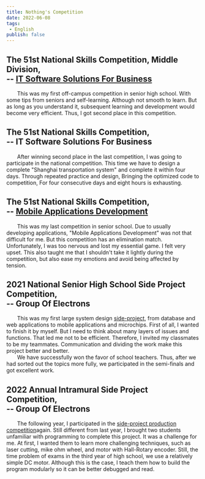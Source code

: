 ```yaml
---
title: Nothing's Competition
date: 2022-06-08
tags: 
 - English
publish: false
---
```

## The 51st National Skills Competition, Middle Division,<br/>-- [IT Software Solutions For Business](https://github.com/TcivsCSE/51A-Data)
&emsp;&emsp;This was my first off-campus competition in senior high school. With some tips from seniors and self-learning. Although not smooth to learn. But as long as you understand it, subsequent learning and development would become very efficient. Thus, I got second place in this competition.

## The 51st National Skills Competition,<br/>-- IT Software Solutions For Business
&emsp;&emsp;After winning second place in the last competition, I was going to participate in the national competition. This time we have to design a complete "Shanghai transportation system" and complete it within four days. Through repeated practice and design, Bringing the optimized code to competition, For four consecutive days and eight hours is exhausting.

## The 51st National Skills Competition,<br/>-- [Mobile Applications Development](https://github.com/I-am-nothing/VA_CARE)
&emsp;&emsp;This was my last competition in senior school. Due to usually developing applications, "Mobile Applications Development" was not that difficult for me. But this competition has an elimination match. Unfortunately, I was too nervous and lost my essential game. I felt very upset. This also taught me that I shouldn't take it lightly during the competition, but also ease my emotions and avoid being affected by tension.

## 2021 National Senior High School Side Project Competition,<br/>-- Group Of Electrons
&emsp;&emsp;This was my first large system design [side-project](https://github.com/I-am-nothing/Security_Smart_Home), from database and web applications to mobile applications and microchips. First of all, I wanted to finish it by myself. But I need to think about many layers of issues and functions. That led me not to be efficient. Therefore, I invited my classmates to be my teammates. Communication and dividing the work make this project better and better.<br/>
&emsp;&emsp;We have successfully won the favor of school teachers. Thus, after we had sorted out the topics more fully, we participated in the semi-finals and got excellent work.

## 2022 Annual Intramural Side Project Competition,<br/>-- Group Of Electrons
&emsp;&emsp;The following year, I participated in the [side-project production competition](https://github.com/I-am-nothing/Twitch_Car)again. Still different from last year, I brought two students unfamiliar with programming to complete this project. It was a challenge for me. At first, I wanted them to learn more challenging techniques, such as laser cutting, mike ohm wheel, and motor with Hall-Rotary encoder. Still, the time problem of exams in the third year of high school, we use a relatively simple DC motor. Although this is the case, I teach them how to build the program modularly so it can be better debugged and read.